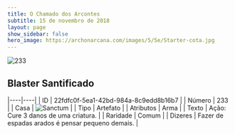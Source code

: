 ```yaml
---
title: O Chamado dos Arcontes
subtitle: 15 de novembro de 2018
layout: page
show_sidebar: false
hero_image: https://archonarcana.com/images/5/5e/Starter-cota.jpg
---
```


![233](https://cdn.keyforgegame.com/media/card_front/pt/341_233_V3CVPF24W8MR_pt.png)

## Blaster Santificado

|----|----|
| ID | 22fdfc0f-5ea1-42bd-984a-8c9edd8b16b7 |
| Número | 233 |
| Casa | ![Sanctum](https://archonarcana.com/images/thumb/c/c7/Sanctum.png/22px-Sanctum.png "Santuário") |
| Tipo | Artefato |
| Atributos | Arma |
| Texto | Ação: Cure 3 danos de uma criatura. |
| Raridade | Comum |
| Dizeres | Fazer de espadas arados é pensar pequeno demais. |